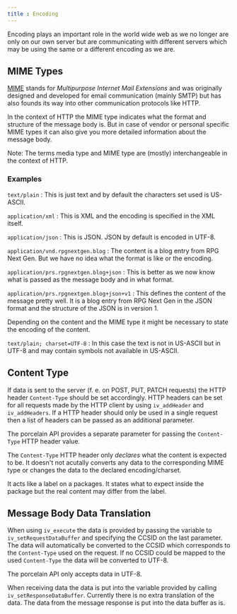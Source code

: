 ```yaml
---
title : Encoding
---
```


Encoding plays an important role in the world wide web as we no longer are only on our own server 
but are communicating with different servers which may be using the same or a different encoding 
as we are.

## MIME Types

[MIME](https://en.wikipedia.org/wiki/MIME) stands for _Multipurpose Internet Mail Extensions_ and 
was originally designed and developed for email communication (mainly SMTP) but has also founds 
its way into other communication protocols like HTTP.

In the context of HTTP the MIME type indicates what the format and structure of the message body
is. But in case of vendor or personal specific MIME types it can also give you more detailed
information about the message body.

Note: The terms media type and MIME type are (mostly) interchangeable in the context of HTTP.


### Examples

`text/plain` : This is just text and by default the characters set used is US-ASCII.

`application/xml` : This is XML and the encoding is specified in the XML itself.

`application/json` : This is JSON. JSON by default is encoded in UTF-8.

`application/vnd.rpgnextgen.blog` : The content is a blog entry from RPG Next Gen. But we have no idea what the format is like or the encoding.

`application/prs.rpgnextgen.blog+json` : This is better as we now know what is passed as the message body and in what format.

`application/prs.rpgnextgen.blog+json+v1` : This defines the content of the message pretty well. It is a blog entry from RPG Next Gen in the JSON format and the structure of the JSON is in version 1.

Depending on the content and the MIME type it might be necessary to state the encoding of the content.

`text/plain; charset=UTF-8` : In this case the text is not in US-ASCII but in UTF-8 and may contain symbols not available in US-ASCII.


## Content Type

If data is sent to the server (f. e. on POST, PUT, PATCH requests) the HTTP header `Content-Type`
should be set accordingly. HTTP headers can be set for all requests made by the HTTP client by 
using `iv_addHeader` and `iv_addHeaders`. If a HTTP header should only be used in a single request
then a list of headers can be passed as an additional parameter.

The porcelain API provides a separate parameter for passing the `Content-Type` HTTP header value.

The `Content-Type` HTTP header only _declares_ what the content is expected to be. It doesn't not 
acutally converts any data to the corresponding MIME type or changes the data to the declared 
encoding/charset.

It acts like a label on a packages. It states what to expect inside the package but the real 
content may differ from the label.


## Message Body Data Translation

When using `iv_execute` the data is provided by passing the variable to `iv_setRequestDataBuffer`
and specifying the CCSID on the last parameter. The data will automatically be converted to the
CCSID which corresponds to the `Content-Type` used on the request. If no CCSID could be mapped 
to the used `Content-Type` the data will be converted to UTF-8.

The porcelain API only accepts data in UTF-8.

When receiving data the data is put into the variable provided by calling `iv_setResponseDataBuffer`.
Currently there is no extra translation of the data. The data from the message response is put into 
the data buffer as is.

